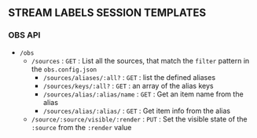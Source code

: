 


## STREAM LABELS SESSION TEMPLATES



### OBS API

- `/obs`
	- `/sources` : `GET` : List all the sources, that match the `filter` pattern in the `obs.config.json`  
		- `/sources/aliases/:all?` : `GET` : list the defined aliases 
		- `/sources/keys/:all?` : `GET` : an array of the alias keys 
		- `/sources/alias/:alias/name` : `GET` : Get an item name from the alias 
		- `/sources/alias/:alias/` : `GET` : Get item info from the alias 
	- `/source/:source/visible/:render` : `PUT` : Set the visible state of the `:source` from the `:render` value 

